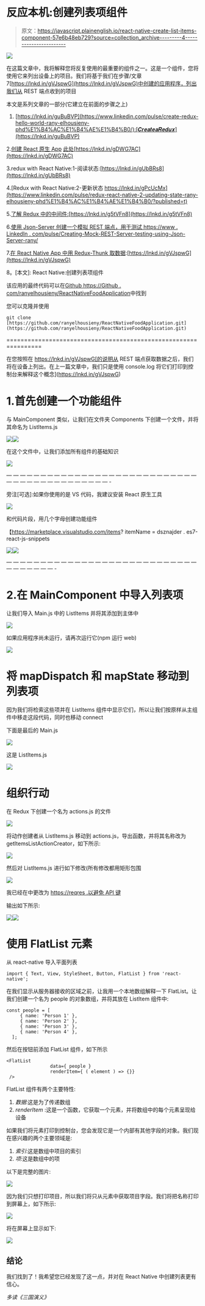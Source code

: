 # 反应本机:创建列表项组件

> 原文：<https://javascript.plainenglish.io/react-native-create-list-items-component-57e6b48eb729?source=collection_archive---------4----------------------->

![](img/9fa70c7cdca0e2967e13b95a85bdea2e.png)

在这篇文章中，我将解释您将反复使用的最重要的组件之一。这是一个组件，您将使用它来列出设备上的项目。我们将基于我们在步骤/文章 7[https://lnkd.in/gVJspwG](https://lnkd.in/gVJspwG)中创建的应用程序，列出我们从 REST 端点收到的项目

本文是系列文章的一部分(它建立在前面的步骤之上)

1.  [https://lnkd.in/guBuBVP](https://www.linkedin.com/pulse/create-redux-hello-world-rany-elhousieny-phd%E1%B4%AC%E1%B4%AE%E1%B4%B0/):[𝑪𝒓𝒆𝒂𝒕𝒆𝒂𝑹𝒆𝒅𝒖𝒙](https://lnkd.in/guBuBVP)

2.[创建 React 原生 App](https://www.linkedin.com/pulse/create-react-native-base-project-run-rany-elhousieny-phd%25E1%25B4%25AC%25E1%25B4%25AE%25E1%25B4%25B0/?trackingId=fVq%2FbGEzug0okFdN6aGbPQ%3D%3D) [此处](https://www.linkedin.com/pulse/create-react-native-base-project-run-rany-elhousieny-phd%25E1%25B4%25AC%25E1%25B4%25AE%25E1%25B4%25B0/?trackingId=fVq%2FbGEzug0okFdN6aGbPQ%3D%3D)[https://lnkd.in/gDWG7AC](https://lnkd.in/gDWG7AC)

3.redux with React Native:1-阅读状态:[https://lnkd.in/gUbBRs8](https://lnkd.in/gUbBRs8)

4.[Redux with React Native:2-更新状态 https://lnkd.in/gPcUcMx](https://www.linkedin.com/pulse/redux-react-native-2-updating-state-rany-elhousieny-phd%E1%B4%AC%E1%B4%AE%E1%B4%B0/?published=t)

5.[了解 Redux 中的中间件:](https://lnkd.in/g5tVFn8)[https://lnkd.in/g5tVFn8](https://lnkd.in/g5tVFn8)

6.[使用 Json-Server 创建一个模拟 REST 端点，用于测试 https://www . LinkedIn . com/pulse/Creating-Mock-REST-Server-testing-using-Json-Server-rany/](http://creating%20a%20mock%20rest%20endpoint%20using%20json-server%2C%20for%20testing/)

7.[在 React Native App 中用 Redux-Thunk 取数据](https://www.linkedin.com/pulse/fetch-data-redux-thunk-react-native-app-rany-elhousieny-phd%25E1%25B4%25AC%25E1%25B4%25AE%25E1%25B4%25B0/?trackingId=IByiw0No1y9DS%2BlGk9KdTw%3D%3D):[https://lnkd.in/gVJspwG](https://lnkd.in/gVJspwG)

8。[本文]: React Native:创建列表项组件

该应用的最终代码可以在[Github https://Github . com/ranyelhousieny/ReactNativeFoodApplication](https://github.com/ranyelhousieny/ReactNativeFoodApplication)中找到

您可以克隆并使用

```
git clone [https://github.com/ranyelhousieny/ReactNativeFoodApplication.git](https://github.com/ranyelhousieny/ReactNativeFoodApplication.git)
```

================================================================

在您按照在 https://lnkd.in/gVJspwG[的说明从 REST 端点获取数据之后，我们将在设备上列出。在上一篇文章中，我们只是使用 console.log 将它们打印到控制台来解释这个概念](https://lnkd.in/gVJspwG)

# 1.首先创建一个功能组件

与 MainComponent 类似，让我们在文件夹 Components 下创建一个文件，并将其命名为 ListItems.js

![](img/ad5906a5ae427d74d6bf64cdfd850a01.png)![](img/51ef003f29af0773826a9948fe784806.png)

在这个文件中，让我们添加所有组件的基础知识

![](img/d78d223a4286d6ad1b866646d512f5c0.png)

— — — — — — — — — — — — — — — — — — — — — — — — — — — — — — — — — — — — — — — — — — — -

旁注[可选]:如果你使用的是 VS 代码，我建议安装 React 原生工具

![](img/5ebff2a7575145b5aa7ac7325155adde.png)

和代码片段，用几个字母创建功能组件

【https://marketplace.visualstudio.com/items? itemName = dsznajder . es7-react-js-snippets

![](img/85db595b559d15098147ef744ede9002.png)![](img/506735d0d1195aa199e667437f0a1554.png)

— — — — — — — — — — — — — — — — — — — — — — — — — — — — — — — — — — — -

# 2.在 MainComponent 中导入列表项

让我们导入 Main.js 中的 ListItems 并将其添加到主体中

![](img/ff641b3d4da18488798900e27158a335.png)

如果应用程序尚未运行，请再次运行它(npm 运行 web)

![](img/515513b37dc4ea5ffdc8adf23d30fc6b.png)

# 将 mapDispatch 和 mapState 移动到列表项

因为我们将检索这些项并在 ListItems 组件中显示它们，所以让我们按原样从主组件中移走这段代码，同时也移动 connect

下面是最后的 Main.js

![](img/ca29b711e9bc23e1d9fe541a8515c4d8.png)

这是 ListItems.js

![](img/26009828ff4471cec5ba2f2b683794df.png)

# 组织行动

在 Redux 下创建一个名为 actions.js 的文件

![](img/6c32059ca131b6f461997018005d7c98.png)

将动作创建者从 ListItems.js 移动到 actions.js，导出函数，并将其名称改为 getItemsListActionCreator，如下所示:

![](img/6debbecfb36ae2f3b27ecec1f0c19980.png)

然后对 ListItems.js 进行如下修改(所有修改都用矩形包围

![](img/62f79eec3079fdbd77797e22eeddf3c7.png)

我已经在中更改为 [https://reqres .以避免 API 键](https://reqres.in)

输出如下所示:

![](img/94d2e6ba9b671fa33e261a35055f654f.png)![](img/774c264d233b6487677e3b57699170e0.png)

# 使用 FlatList 元素

从 react-native 导入平面列表

```
import { Text, View, StyleSheet, Button, FlatList } from 'react-native';
```

在我们显示从服务器接收的区域之前，让我用一个本地数组解释一下 FlatList。让我们创建一个名为 people 的对象数组，并将其放在 ListItem 组件中:

```
const people = [
     { name: 'Person 1' },
     { name: 'Person 2' },
     { name: 'Person 3' },
     { name: 'Person 4' },
  ];
```

然后在按钮前添加 FlatList 组件，如下所示

```
<FlatList
                data={ people }
                renderItem={ ( element ) => {}}
 />
```

FlatList 组件有两个主要特性:

1.  *数据*:这是为了传递数组
2.  *renderItem* :这是一个函数，它获取一个元素，并将数组中的每个元素呈现给设备

如果我们将元素打印到控制台，您会发现它是一个内部有其他字段的对象。我们现在感兴趣的两个主要领域是:

1.  *索引*:这是数组中项目的索引
2.  *项*:这是数组中的项

以下是完整的图片:

![](img/e3376ad1921bd4e058d7e761014ea6ec.png)

因为我们只想打印项目，所以我们将只从元素中获取项目字段。我们将把名称打印到屏幕上，如下所示:

![](img/0a65f0be11ddc2a3bc5e81ffa930195c.png)

将在屏幕上显示如下:

![](img/c7f1142702e915570508d8aad2156b5d.png)

## 结论

我们找到了！我希望您已经发现了这一点，并对在 React Native 中创建列表更有信心。

*多读《三国演义》*[](https://plainenglish.io/)